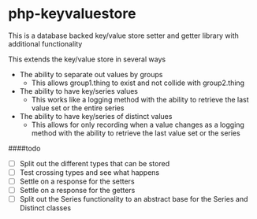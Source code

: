 # php-keyvaluestore
This is a database backed key/value store setter and getter library with additional functionality

This extends the key/value store in several ways

- The ability to separate out values by groups
  - This allows group1.thing to exist and not collide with group2.thing
- The ability to have key/series values
  - This works like a logging method with the ability to retrieve the last value set or the entire series
- The ability to have key/series of distinct values
  - This allows for only recording when a value changes as a logging method with the ability to retrieve the last value 
  set or the series

####todo
- [ ] Split out the different types that can be stored
- [ ] Test crossing types and see what happens
- [ ] Settle on a response for the setters
- [ ] Settle on a response for the getters
- [ ] Split out the Series functionality to an abstract base for the Series and Distinct classes